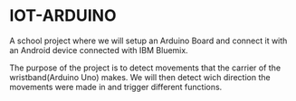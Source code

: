 # IOT-ARDUINO

A school project where we will setup an Arduino Board and connect it with an Android device connected with IBM Bluemix.

The purpose of the project is to detect movements that the carrier of the wristband(Arduino Uno) makes. We will then detect wich direction the movements were made in and trigger different functions.
